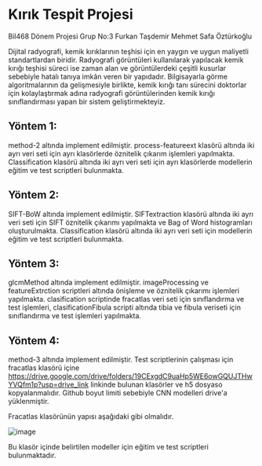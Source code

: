 # Kırık Tespit Projesi
Bil468 Dönem Projesi Grup No:3
Furkan Taşdemir
Mehmet Safa Öztürkoğlu

Dijital radyografi, kemik kırıklarının teşhisi için en yaygın ve uygun maliyetli standartlardan biridir. 
Radyografi görüntüleri kullanılarak yapılacak kemik kırığı teşhisi süreci ise zaman alan ve görüntülerdeki çeşitli kusurlar sebebiyle hatalı tanıya imkân veren bir yapıdadır. Bilgisayarla görme algoritmalarının da gelişmesiyle birlikte, kemik kırığı tanı sürecini doktorlar için kolaylaştırmak adına radyografi görüntülerinden kemik kırığı sınıflandırması yapan bir sistem geliştirmekteyiz.

## Yöntem 1: 
method-2 altında implement edilmiştir. process-featureext klasörü altında iki ayrı veri seti için ayrı klasörlerde öznitelik çıkarım işlemleri yapılmakta. Classification klasörü altında iki ayrı veri seti için ayrı klasörlerde modellerin eğitim ve test scriptleri bulunmakta. 

## Yöntem 2: 
SIFT-BoW altında implement edilmiştir. SIFTextraction klasörü altında iki ayrı veri seti için SIFT öznitelik çıkarımı yapılmakta ve Bag of Word histogramları oluşturulmakta. Classification klasörü altında iki ayrı veri seti için modellerin eğitim ve test scriptleri bulunmakta. 

## Yöntem 3: 
glcmMethod altında implement edilmiştir. imageProcessing ve featureExtrction scriptleri altında önişleme ve öznitelik çıkarımı işlemleri yapılmakta. clasification scriptinde fracatlas veri seti için sınıflandırma ve test işlemleri, clasificationFibula scripti altında tibia ve fibula veriseti için  sınıflandırma ve test işlemleri yapılmakta.

## Yöntem 4: 
method-3 altında implement edilmiştir. Test scriptlerinin çalışması için fracatlas klasörü içine https://drive.google.com/drive/folders/19CExgdC9uaHp5WE6owGQUJTHwYVQfm1p?usp=drive_link linkinde bulunan klasörler ve h5 dosyaso kopyalanmalıdır. Github boyut limiti sebebiyle CNN modelleri drive'a yüklenmiştir.

Fracatlas klasörünün yapısı aşağıdaki gibi olmalıdır.

![image](https://github.com/FacVain/kirik-tespit/assets/78103291/60bdbb9d-2b03-49f1-aae2-bcf06d16d550)

Bu klasör içinde belirtilen modeller için eğitim ve test scriptleri bulunmaktadır.
